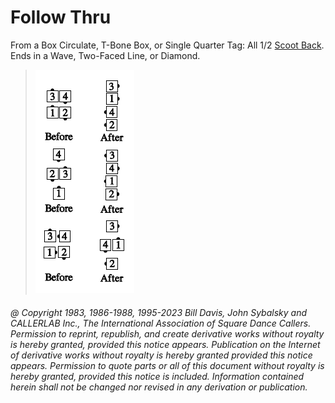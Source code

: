 
# Follow Thru

From a Box Circulate, T-Bone Box, or Single Quarter Tag: 
All 1/2 [Scoot Back](../ms/scoot_back.md).
Ends in a Wave, Two-Faced Line, or Diamond.

> 
> ![alt](follow_thru.png)
> 

###### @ Copyright 1983, 1986-1988, 1995-2023 Bill Davis, John Sybalsky and CALLERLAB Inc., The International Association of Square Dance Callers. Permission to reprint, republish, and create derivative works without royalty is hereby granted, provided this notice appears. Publication on the Internet of derivative works without royalty is hereby granted provided this notice appears. Permission to quote parts or all of this document without royalty is hereby granted, provided this notice is included. Information contained herein shall not be changed nor revised in any derivation or publication.

